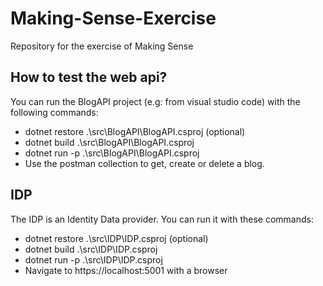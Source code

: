 # Making-Sense-Exercise
Repository for the exercise of Making Sense

## How to test the web api?

You can run the BlogAPI project (e.g: from visual studio code) with the following commands:
- dotnet restore .\src\BlogAPI\BlogAPI.csproj (optional)
- dotnet build .\src\BlogAPI\BlogAPI.csproj
- dotnet run -p .\src\BlogAPI\BlogAPI.csproj
- Use the postman collection to get, create or delete a blog.
  
## IDP
The IDP is an Identity Data provider. You can run it with these commands:
- dotnet restore .\src\IDP\IDP.csproj (optional)
- dotnet build .\src\IDP\IDP.csproj
- dotnet run -p .\src\IDP\IDP.csproj
- Navigate to https://localhost:5001 with a browser